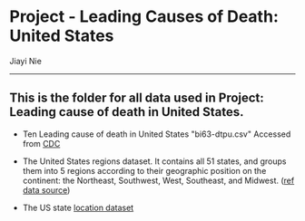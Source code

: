Project - Leading Causes of Death: United States
================
Jiayi Nie

----

This is the folder for all data used in Project: Leading cause of death in United States.
----

* Ten Leading cause of death in United States "bi63-dtpu.csv" Accessed from [CDC](https://data.cdc.gov/NCHS/NCHS-Leading-Causes-of-Death-United-States/bi63-dtpu)

* The United States regions dataset. It contains all 51 states, and groups them into 5 regions according to their geographic position on the continent: the Northeast, Southwest, West, Southeast, and Midwest. ([ref](https://www.nationalgeographic.org/maps/united-states-regions/) 
[data source](https://www.kaggle.com/omer2040/usa-states-to-region))

* The US state [location dataset](https://www.kaggle.com/washimahmed/usa-latlong-for-state-abbreviations)
